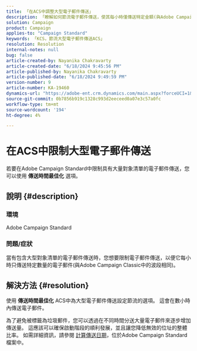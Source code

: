 ```yaml
---
title: 「在ACS中調整大型電子郵件傳送」
description: 「瞭解如何節流電子郵件傳送，使其每小時僅傳送特定金額(與Adobe Campaign Classic中的波段相同)。」
solution: Campaign
product: Campaign
applies-to: "Campaign Standard"
keywords: 「KCS，節流大型電子郵件傳送ACS」
resolution: Resolution
internal-notes: null
bug: false
article-created-by: Nayanika Chakravarty
article-created-date: "6/18/2024 9:45:56 PM"
article-published-by: Nayanika Chakravarty
article-published-date: "6/18/2024 9:49:59 PM"
version-number: 9
article-number: KA-19460
dynamics-url: "https://adobe-ent.crm.dynamics.com/main.aspx?forceUCI=1&pagetype=entityrecord&etn=knowledgearticle&id=5ecff31f-bc2d-ef11-840a-000d3a5b439f"
source-git-commit: 0b7856b919c1328c993d2eeceed0a07e3c57a0fc
workflow-type: tm+mt
source-wordcount: '194'
ht-degree: 4%

---
```


# 在ACS中限制大型電子郵件傳送


若要在Adobe Campaign Standard中限制具有大量對象清單的電子郵件傳送，您可以使用 <b>傳送時間最佳化</b> 選項。

## 說明 {#description}


### <b>環境</b>

Adobe Campaign Standard

### <b>問題/症狀</b>

當有包含大型對象清單的電子郵件傳送時，您想要限制電子郵件傳送，以便它每小時只傳送特定數量的電子郵件(與Adobe Campaign Classic中的波段相同)。


## 解決方法 {#resolution}


使用 <b>傳送時間最佳化</b> ACS中為大型電子郵件傳送設定節流的選項。 這會在數小時內傳送電子郵件。

為了避免被標籤為垃圾郵件，您可以透過在不同時間分送大量電子郵件來逐步增加傳送量。 這應該可以確保啟動階段的順利發展，並且讓您降低無效的位址的整體比率。 如需詳細資訊，請參閱 [計算傳送日期](https://experienceleague.adobe.com/docs/campaign-standard/using/testing-and-sending/scheduling-messages/computing-the-sending-date.html)，位於Adobe Campaign Standard檔案中。



